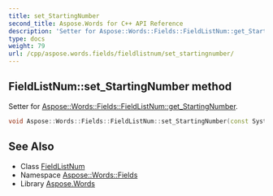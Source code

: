 ```yaml
---
title: set_StartingNumber
second_title: Aspose.Words for C++ API Reference
description: 'Setter for Aspose::Words::Fields::FieldListNum::get_StartingNumber.'
type: docs
weight: 79
url: /cpp/aspose.words.fields/fieldlistnum/set_startingnumber/
---
```

## FieldListNum::set_StartingNumber method


Setter for [Aspose::Words::Fields::FieldListNum::get_StartingNumber](../get_startingnumber/).

```cpp
void Aspose::Words::Fields::FieldListNum::set_StartingNumber(const System::String &value)
```

## See Also

* Class [FieldListNum](../)
* Namespace [Aspose::Words::Fields](../../)
* Library [Aspose.Words](../../../)
